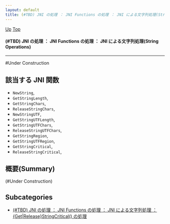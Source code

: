 ```yaml
---
layout: default
title: (#TBD) JNI の処理 ： JNI Functions の処理 ： JNI による文字列処理(String Operations)
---
```

[Up](no7882H_v.html) [Top](../index.html)

#### (#TBD) JNI の処理 ： JNI Functions の処理 ： JNI による文字列処理(String Operations)

--- 
#Under Construction

## 該当する JNI 関数
* `NewString`,
* `GetStringLength`,
* `GetStringChars`,
* `ReleaseStringChars`,
* `NewStringUTF`,
* `GetStringUTFLength`,
* `GetStringUTFChars`,
* `ReleaseStringUTFChars`,
* `GetStringRegion`,
* `GetStringUTFRegion`,
* `GetStringCritical`,
* `ReleaseStringCritical`,

## 概要(Summary)
(#Under Construction)



## Subcategories
* [(#TBD) JNI の処理 ： JNI Functions の処理 ： JNI による文字列処理 ： {Get|Release}StringCritical() の処理](no6eQ-QOz9.html)



